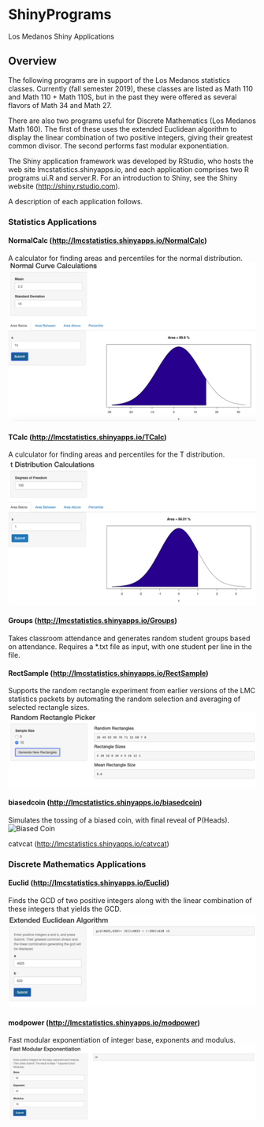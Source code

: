 # ShinyPrograms
Los Medanos Shiny Applications
## Overview
The following programs are in support of the Los Medanos statistics classes. Currently (fall semester 2019), these classes are
listed as Math 110 and Math 110 + Math 110S, but in the past they were offered as several flavors of Math 34 and Math 27.

There are also two programs useful for Discrete Mathematics (Los Medanos Math 160). The first of these uses the extended Euclidean
algorithm to display the linear combination of two positive integers, giving their greatest common divisor. The second performs
fast modular exponentiation.

The Shiny application framework was developed by RStudio, who hosts the web site lmcstatistics.shinyapps.io, and each application
comprises two R programs ui.R and server.R. For an introduction to Shiny, see the Shiny website 
(http://shiny.rstudio.com).

A description of each application follows.
### Statistics Applications
#### **NormalCalc** (http://lmcstatistics.shinyapps.io/NormalCalc)
  A calculator for finding areas and percentiles for the normal distribution.
![NormalCalc](imgs/NormalCalc.png)

#### **TCalc**   (http://lmcstatistics.shinyapps.io/TCalc)
  A culculator for finding areas and percentiles for the T distribution.
![TCalc](imgs/TCalc.png)
  
#### **Groups** (http://lmcstatistics.shinyapps.io/Groups)
  Takes classroom attendance and generates random student groups based on attendance. Requires a *.txt file as input, with one student per line in the file.
  
#### **RectSample** (http://lmcstatistics.shinyapps.io/RectSample)
  Supports the random rectangle experiment from earlier versions of the LMC statistics packets by automating the random selection and averaging of selected rectangle sizes.
![Rectangles](imgs/Rectangles.png)

#### **biasedcoin**  (http://lmcstatistics.shinyapps.io/biasedcoin)
  Simulates the tossing of a biased coin, with final reveal of P(Heads).
![Biased Coin](imgs/biasedcoin)

catvcat   (http://lmcstatistics.shinyapps.io/catvcat)

### Discrete Mathematics Applications
#### **Euclid**    (http://lmcstatistics.shinyapps.io/Euclid)
  Finds the GCD of two positive integers along with the linear combination of these integers that yields the GCD. 
![Euclidean Algorithm](imgs/Euclid.png)
  
#### **modpower**  (http://lmcstatistics.shinyapps.io/modpower)
  Fast modular exponentiation of integer base, exponents and modulus.
![Modular Power](imgs/ModExp.png)

  
